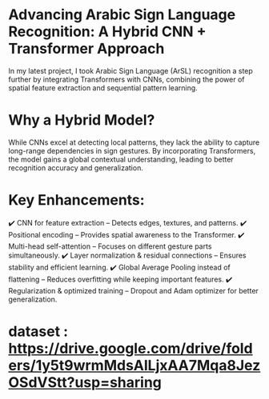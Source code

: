 # Advancing Arabic Sign Language Recognition: A Hybrid CNN + Transformer Approach

In my latest project, I took Arabic Sign Language (ArSL) recognition a step further by integrating Transformers with CNNs, combining the power of spatial feature extraction and sequential pattern learning.

# Why a Hybrid Model?
While CNNs excel at detecting local patterns, they lack the ability to capture long-range dependencies in sign gestures. 
By incorporating Transformers, the model gains a global contextual understanding, leading to better recognition accuracy and generalization.

# Key Enhancements:
✔️ CNN for feature extraction – Detects edges, textures, and patterns.
✔️ Positional encoding – Provides spatial awareness to the Transformer.
✔️ Multi-head self-attention – Focuses on different gesture parts simultaneously.
✔️ Layer normalization & residual connections – Ensures stability and efficient learning.
✔️ Global Average Pooling instead of flattening – Reduces overfitting while keeping important features.
✔️ Regularization & optimized training – Dropout and Adam optimizer for better generalization.


# dataset : https://drive.google.com/drive/folders/1y5t9wrmMdsAlLjxAA7Mqa8JezOSdVStt?usp=sharing
